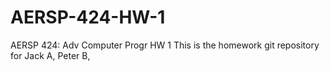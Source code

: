 # AERSP-424-HW-1
AERSP 424: Adv Computer Progr HW 1
This is the homework git repository for Jack A, Peter B, 
